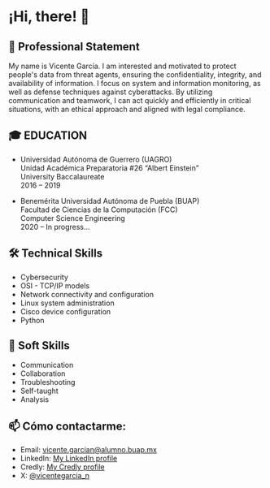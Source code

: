 # ¡Hi, there! 👋

## 💼 Professional Statement
My name is Vicente García. I am interested and motivated to protect people's data from threat agents, ensuring the confidentiality, integrity, and availability of information. I focus on system and information monitoring, as well as defense techniques against cyberattacks. By utilizing communication and teamwork, I can act quickly and efficiently in critical situations, with an ethical approach and aligned with legal compliance.

## 🎓 EDUCATION
- Universidad Autónoma de Guerrero (UAGRO)  
Unidad Académica Preparatoria #26 “Albert Einstein”  
University Baccalaureate  
2016 – 2019
  
- Benemérita Universidad Autónoma de Puebla (BUAP)  
Facultad de Ciencias de la Computación (FCC)  
Computer Science Engineering  
2020 – In progress...  

## 🛠️ Technical Skills
- Cybersecurity
- OSI - TCP/IP models
- Network connectivity and configuration
- Linux system administration
- Cisco device configuration
- Python

## 🤝 Soft Skills
- Communication
- Collaboration
- Troubleshooting
- Self-taught
- Analysis

## 📫 Cómo contactarme:
- Email: vicente.garcian@alumno.buap.mx
- LinkedIn: [My LinkedIn profile](https://www.linkedin.com/in/vicentegarcia-n/)
- Credly: [My Credly profile](https://www.credly.com/users/vicente-alfredo-garcia-nava)
- X: [@vicentegarcia_n](https://twitter.com/mariaejemplo)
